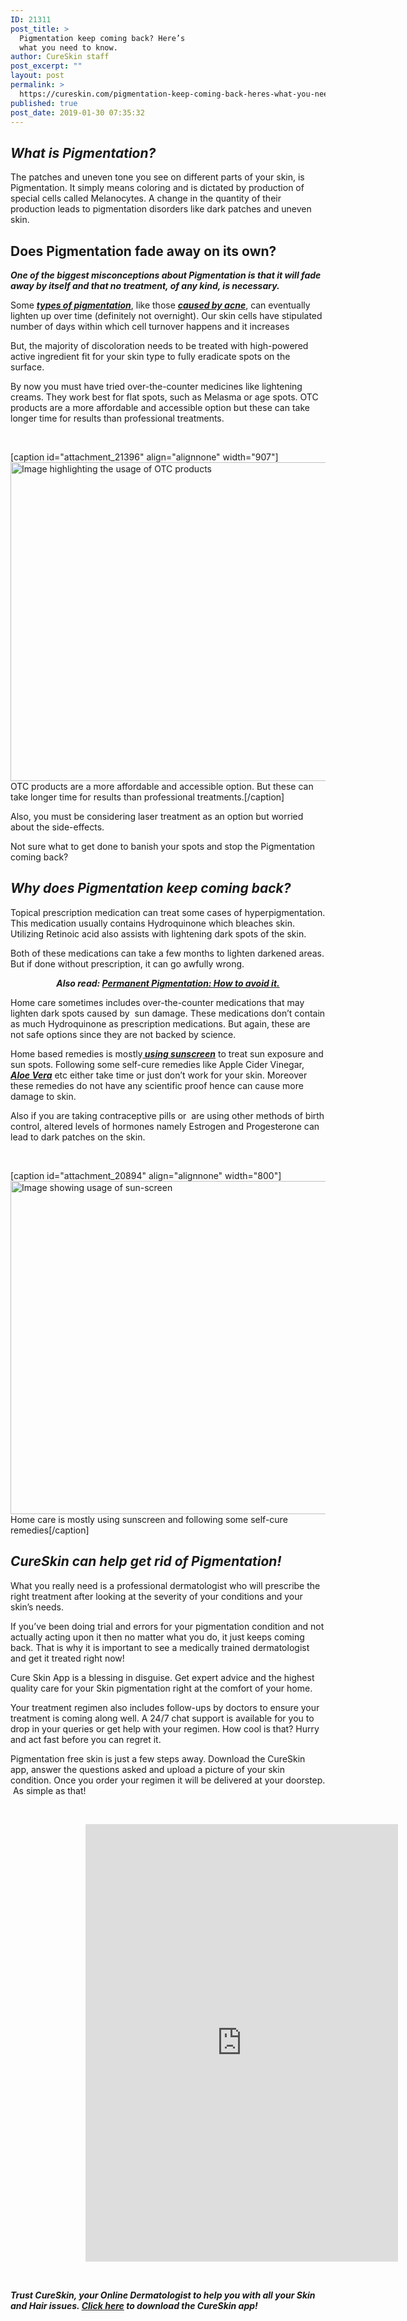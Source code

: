 ```yaml
---
ID: 21311
post_title: >
  Pigmentation keep coming back? Here’s
  what you need to know.
author: CureSkin staff
post_excerpt: ""
layout: post
permalink: >
  https://cureskin.com/pigmentation-keep-coming-back-heres-what-you-need-to-know/
published: true
post_date: 2019-01-30 07:35:32
---
```

<h2><em>What is Pigmentation?</em></h2>
The patches and uneven tone you see on different parts of your skin, is Pigmentation. It simply means coloring and is dictated by production of special cells called Melanocytes. A change in the quantity of their production leads to pigmentation disorders like dark patches and uneven skin.
<h2>Does Pigmentation fade away on its own?</h2>
<em><strong>One of the biggest misconceptions about Pigmentation is that it will fade away by itself and that no treatment, of any kind, is necessary.</strong></em>

Some <a href="https://cureskin.com/articles/skin-pigmentation-what-is-it-causes-and-treatment/"><em><strong>types of pigmentation</strong></em></a>, like those <a href="https://cureskin.com/articles/what-causes-acne/"><em><strong>caused by acne</strong></em></a>, can eventually lighten up over time (definitely not overnight). Our skin cells have stipulated number of days within which cell turnover happens and it increases

But, the majority of discoloration needs to be treated with high-powered active ingredient fit for your skin type to fully eradicate spots on the surface.

By now you must have tried over-the-counter medicines like lightening creams. They work best for flat spots, such as Melasma or age spots. OTC products are a more affordable and accessible option but these can take longer time for results than professional treatments.

&nbsp;

[caption id="attachment_21396" align="alignnone" width="907"]<img class="wp-image-21396 size-full" src="https://cureskin.com/wp-content/uploads/2019/01/OTC-products.jpg" alt="Image highlighting the usage of OTC products" width="907" height="510" /> OTC products are a more affordable and accessible option. But these can take longer time for results than professional treatments.[/caption]

<span style="font-weight: 400;">Also, you must be considering laser treatment as an option but worried about the side-effects.</span>

Not sure what to get done to banish your spots and stop the Pigmentation coming back?
<h2><em>Why does Pigmentation keep coming back?</em></h2>
Topical prescription medication can treat some cases of hyperpigmentation. This medication usually contains Hydroquinone which bleaches skin. Utilizing Retinoic acid also assists with lightening dark spots of the skin.

Both of these medications can take a few months to lighten darkened areas. But if done without prescription, it can go awfully wrong.
<p style="text-align: center;"><em><strong>Also read: <a href="https://cureskin.com/articles/permanent-pigmentation-how-to-avoid-it/">Permanent Pigmentation: How to avoid it.</a></strong></em></p>
<span style="font-weight: 400;">Home care sometimes includes over-the-counter medications that may lighten dark spots caused by  sun damage. These medications don’t contain as much Hydroquinone as prescription medications. But again, these are not safe options since they are not backed by science.</span>

Home based remedies is mostly<em><strong><a href="https://cureskin.com/articles/how-to-use-sunscreen-directions-and-tips/"> using sunscreen</a></strong></em> to treat sun exposure and sun spots. Following some self-cure remedies like Apple Cider Vinegar,<em><strong><a href="https://cureskin.com/articles/aloe-vera-benefits-and-uses/"> Aloe Vera</a></strong></em> etc either take time or just don’t work for your skin. Moreover these remedies do not have any scientific proof hence can cause more damage to skin.

<span style="font-weight: 400;">Also if you are taking contraceptive pills or  are using other methods of birth control, altered levels of hormones namely Estrogen and Progesterone can lead to dark patches on the skin. </span>

&nbsp;

[caption id="attachment_20894" align="alignnone" width="800"]<img class="wp-image-20894 size-full" src="https://cureskin.com/wp-content/uploads/2018/07/anti-aging-in-article-sunscreen-1.jpg" alt="Image showing usage of sun-screen" width="800" height="533" /> Home care is mostly using sunscreen and following some self-cure remedies[/caption]
<h2><em>CureSkin can help get rid of Pigmentation!</em></h2>
<span style="font-weight: 400;">What you really need is a professional dermatologist who will prescribe the right treatment after looking at the severity of your conditions and your skin’s needs.</span>

<span style="font-weight: 400;">If you’ve been doing trial and errors for your pigmentation condition and not actually acting upon it then no matter what you do, it just keeps coming back. That is why it is important to see a medically trained dermatologist and get it treated right now!</span>

<span style="font-weight: 400;">Cure Skin App is a blessing in disguise. Get expert advice and the highest quality care for your Skin pigmentation right at the comfort of your home. </span>

<span style="font-weight: 400;">Your treatment regimen also includes follow-ups by doctors to ensure your treatment is coming along well. A 24/7 chat support is available for you to drop in your queries or get help with your regimen. How cool is that? Hurry and act fast before you can regret it.</span>

<span style="font-weight: 400;">Pigmentation free skin is just a few steps away. Download the CureSkin app, answer the questions asked and upload a picture of your skin condition. Once you order your regimen it will be delivered at your doorstep.  As simple as that!</span>

&nbsp;
<p style="padding-left: 120px;"><iframe style="border: none; overflow: hidden;" src="https://www.facebook.com/plugins/post.php?href=https%3A%2F%2Fwww.facebook.com%2Fcureskinapp%2Fposts%2F2222443811413926%3A0&amp;width=500" width="500" height="700" frameborder="0" scrolling="no"><span data-mce-type="bookmark" style="display: inline-block; width: 0px; overflow: hidden; line-height: 0;" class="mce_SELRES_start">﻿</span></iframe></p>
&nbsp;
<p style="text-align: left;"><strong><i>Trust CureSkin, your Online Dermatologist to help you with all your Skin and Hair issues. <a href="https://app.curesk.in/hgjdrlUrQN">Click here</a> to download the CureSkin app!</i></strong></p>